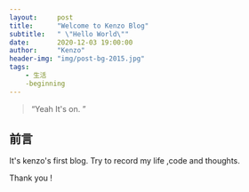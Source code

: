 ```yaml
---
layout:     post
title:      "Welcome to Kenzo Blog"
subtitle:   " \"Hello World\""
date:       2020-12-03 19:00:00
author:     "Kenzo"
header-img: "img/post-bg-2015.jpg"
tags:
    - 生活
    -beginning
---
```


> “Yeah It's on. ”


## 前言

It's kenzo's first blog.
Try to record my life ,code and thoughts.

Thank you !

